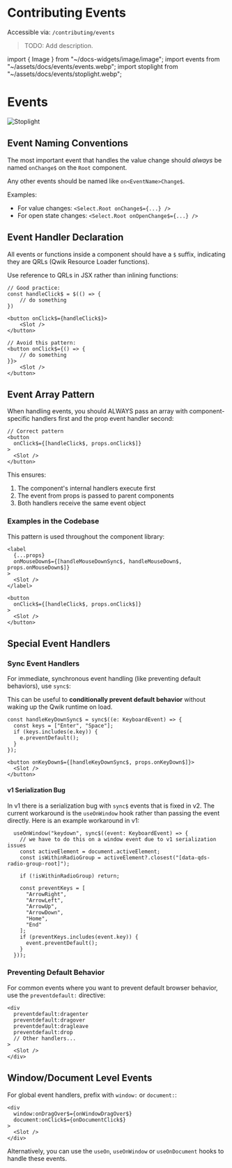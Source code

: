 # Contributing Events

Accessible via: `/contributing/events`

> TODO: Add description.

import { Image } from "~/docs-widgets/image/image";
import events from "~/assets/docs/events/events.webp";
import stoplight from "~/assets/docs/events/stoplight.webp";

# Events

<Image loading="eager" src={stoplight} alt="Stoplight" />

## Event Naming Conventions

The most important event that handles the value change should *always* be named `onChange$` on the `Root` component.

Any other events should be named like `on<EventName>Change$`.

Examples:
- For value changes: `<Select.Root onChange$={...} />`
- For open state changes: `<Select.Root onOpenChange$={...} />`

## Event Handler Declaration

All events or functions inside a component should have a `$` suffix, indicating they are QRLs (Qwik Resource Loader functions).

Use reference to QRLs in JSX rather than inlining functions:

```tsx
// Good practice:
const handleClick$ = $(() => {
    // do something
})

<button onClick$={handleClick$}>
    <Slot />
</button>
```

```tsx
// Avoid this pattern:
<button onClick$={() => {
    // do something
}}>
    <Slot />
</button>
```

## Event Array Pattern

When handling events, you should ALWAYS pass an array with component-specific handlers first and the prop event handler second:

```tsx
// Correct pattern
<button 
  onClick$={[handleClick$, props.onClick$]}
>
  <Slot />
</button>
```

This ensures:
1. The component's internal handlers execute first
2. The event from props is passed to parent components
3. Both handlers receive the same event object

### Examples in the Codebase

This pattern is used throughout the component library:

```tsx
<label
  {...props}
  onMouseDown$={[handleMouseDownSync$, handleMouseDown$, props.onMouseDown$]}
>
  <Slot />
</label>
```

```tsx
<button
  onClick$={[handleClick$, props.onClick$]}
>
  <Slot />
</button>
```

## Special Event Handlers

### Sync Event Handlers

For immediate, synchronous event handling (like preventing default behaviors), use `sync$`:

This can be useful to **conditionally prevent default behavior** without waking up the Qwik runtime on load.

```tsx
const handleKeyDownSync$ = sync$((e: KeyboardEvent) => {
  const keys = ["Enter", "Space"];
  if (keys.includes(e.key)) {
    e.preventDefault();
  }
});

<button onKeyDown$={[handleKeyDownSync$, props.onKeyDown$]}>
  <Slot />
</button>
```

#### v1 Serialization Bug

In v1 there is a serialization bug with `sync$` events that is fixed in v2. The current workaround is the `useOnWindow` hook rather than passing the event directly. Here is an example workaround in v1:

```tsx
  useOnWindow("keydown", sync$((event: KeyboardEvent) => {
    // we have to do this on a window event due to v1 serialization issues
    const activeElement = document.activeElement;
    const isWithinRadioGroup = activeElement?.closest("[data-qds-radio-group-root]");

    if (!isWithinRadioGroup) return;

    const preventKeys = [
      "ArrowRight",
      "ArrowLeft",
      "ArrowUp",
      "ArrowDown",
      "Home",
      "End"
    ];
    if (preventKeys.includes(event.key)) {
      event.preventDefault();
    }
  }));
```

### Preventing Default Behavior

For common events where you want to prevent default browser behavior, use the `preventdefault:` directive:

```tsx
<div
  preventdefault:dragenter
  preventdefault:dragover
  preventdefault:dragleave
  preventdefault:drop
  // Other handlers...
>
  <Slot />
</div>
```

## Window/Document Level Events

For global event handlers, prefix with `window:` or `document:`:

```tsx
<div
  window:onDragOver$={onWindowDragOver$}
  document:onClick$={onDocumentClick$}
>
  <Slot />
</div>
```

Alternatively, you can use the `useOn`, `useOnWindow` or `useOnDocument` hooks to handle these events.